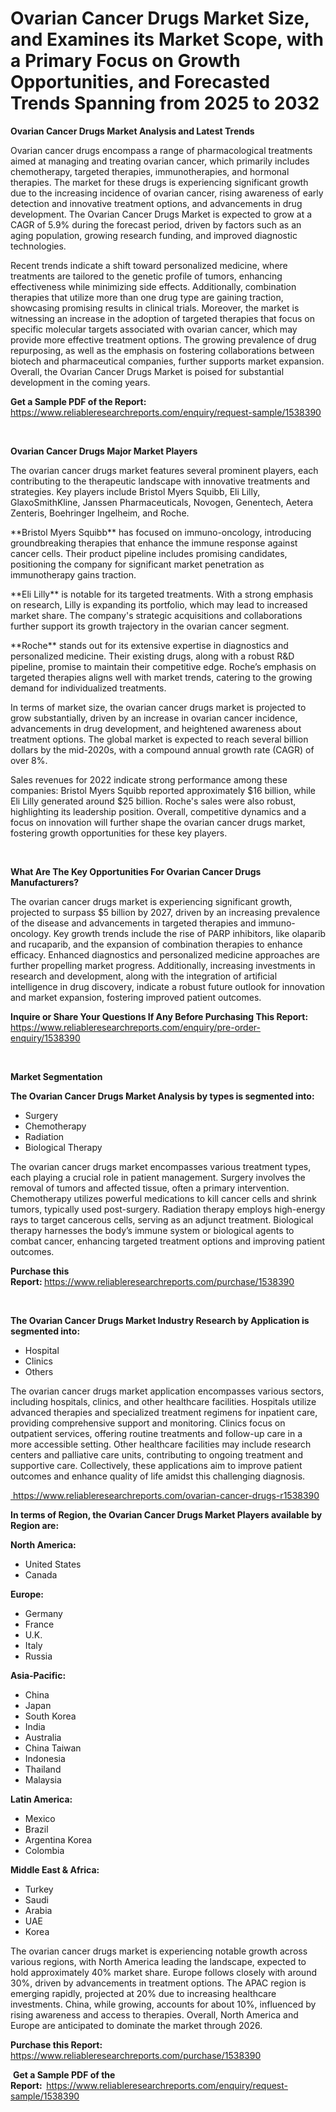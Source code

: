 <p><h1>Ovarian Cancer Drugs Market Size, and Examines its Market Scope, with a Primary Focus on Growth Opportunities, and Forecasted Trends Spanning from 2025 to 2032</h1></p><p><strong>Ovarian Cancer Drugs Market Analysis and Latest Trends</strong></p>
<p><p>Ovarian cancer drugs encompass a range of pharmacological treatments aimed at managing and treating ovarian cancer, which primarily includes chemotherapy, targeted therapies, immunotherapies, and hormonal therapies. The market for these drugs is experiencing significant growth due to the increasing incidence of ovarian cancer, rising awareness of early detection and innovative treatment options, and advancements in drug development. The Ovarian Cancer Drugs Market is expected to grow at a CAGR of 5.9% during the forecast period, driven by factors such as an aging population, growing research funding, and improved diagnostic technologies.</p><p>Recent trends indicate a shift toward personalized medicine, where treatments are tailored to the genetic profile of tumors, enhancing effectiveness while minimizing side effects. Additionally, combination therapies that utilize more than one drug type are gaining traction, showcasing promising results in clinical trials. Moreover, the market is witnessing an increase in the adoption of targeted therapies that focus on specific molecular targets associated with ovarian cancer, which may provide more effective treatment options. The growing prevalence of drug repurposing, as well as the emphasis on fostering collaborations between biotech and pharmaceutical companies, further supports market expansion. Overall, the Ovarian Cancer Drugs Market is poised for substantial development in the coming years.</p></p>
<p><strong>Get a Sample PDF of the Report:&nbsp;</strong> <a href="https://www.reliableresearchreports.com/enquiry/request-sample/1538390?utm_campaign=2286&utm_medium=2&utm_source=Github&utm_content=ia&utm_term=19042025&utm_id=ovarian-cancer-drugs">https://www.reliableresearchreports.com/enquiry/request-sample/1538390</a></p>
<p>&nbsp;</p>
<p><strong>Ovarian Cancer Drugs Major Market Players</strong></p>
<p><p>The ovarian cancer drugs market features several prominent players, each contributing to the therapeutic landscape with innovative treatments and strategies. Key players include Bristol Myers Squibb, Eli Lilly, GlaxoSmithKline, Janssen Pharmaceuticals, Novogen, Genentech, Aetera Zenteris, Boehringer Ingelheim, and Roche.</p><p>**Bristol Myers Squibb** has focused on immuno-oncology, introducing groundbreaking therapies that enhance the immune response against cancer cells. Their product pipeline includes promising candidates, positioning the company for significant market penetration as immunotherapy gains traction.</p><p>**Eli Lilly** is notable for its targeted treatments. With a strong emphasis on research, Lilly is expanding its portfolio, which may lead to increased market share. The company's strategic acquisitions and collaborations further support its growth trajectory in the ovarian cancer segment.</p><p>**Roche** stands out for its extensive expertise in diagnostics and personalized medicine. Their existing drugs, along with a robust R&D pipeline, promise to maintain their competitive edge. Roche’s emphasis on targeted therapies aligns well with market trends, catering to the growing demand for individualized treatments.</p><p>In terms of market size, the ovarian cancer drugs market is projected to grow substantially, driven by an increase in ovarian cancer incidence, advancements in drug development, and heightened awareness about treatment options. The global market is expected to reach several billion dollars by the mid-2020s, with a compound annual growth rate (CAGR) of over 8%.</p><p>Sales revenues for 2022 indicate strong performance among these companies: Bristol Myers Squibb reported approximately $16 billion, while Eli Lilly generated around $25 billion. Roche's sales were also robust, highlighting its leadership position. Overall, competitive dynamics and a focus on innovation will further shape the ovarian cancer drugs market, fostering growth opportunities for these key players.</p></p>
<p>&nbsp;</p>
<p><strong>What Are The Key Opportunities For Ovarian Cancer Drugs Manufacturers?</strong></p>
<p><p>The ovarian cancer drugs market is experiencing significant growth, projected to surpass $5 billion by 2027, driven by an increasing prevalence of the disease and advancements in targeted therapies and immuno-oncology. Key growth trends include the rise of PARP inhibitors, like olaparib and rucaparib, and the expansion of combination therapies to enhance efficacy. Enhanced diagnostics and personalized medicine approaches are further propelling market progress. Additionally, increasing investments in research and development, along with the integration of artificial intelligence in drug discovery, indicate a robust future outlook for innovation and market expansion, fostering improved patient outcomes.</p></p>
<p><strong>Inquire or Share Your Questions If Any Before Purchasing This Report:</strong> <a href="https://www.reliableresearchreports.com/enquiry/pre-order-enquiry/1538390?utm_campaign=2286&utm_medium=2&utm_source=Github&utm_content=ia&utm_term=19042025&utm_id=ovarian-cancer-drugs">https://www.reliableresearchreports.com/enquiry/pre-order-enquiry/1538390</a></p>
<p>&nbsp;</p>
<p><strong>Market Segmentation</strong></p>
<p><strong>The Ovarian Cancer Drugs Market Analysis by types is segmented into:</strong></p>
<p><ul><li>Surgery</li><li>Chemotherapy</li><li>Radiation</li><li>Biological Therapy</li></ul></p>
<p><p>The ovarian cancer drugs market encompasses various treatment types, each playing a crucial role in patient management. Surgery involves the removal of tumors and affected tissue, often a primary intervention. Chemotherapy utilizes powerful medications to kill cancer cells and shrink tumors, typically used post-surgery. Radiation therapy employs high-energy rays to target cancerous cells, serving as an adjunct treatment. Biological therapy harnesses the body’s immune system or biological agents to combat cancer, enhancing targeted treatment options and improving patient outcomes.</p></p>
<p><strong>Purchase this Report:&nbsp;</strong><a href="https://www.reliableresearchreports.com/purchase/1538390?utm_campaign=2286&utm_medium=2&utm_source=Github&utm_content=ia&utm_term=19042025&utm_id=ovarian-cancer-drugs">https://www.reliableresearchreports.com/purchase/1538390</a></p>
<p>&nbsp;</p>
<p><strong>The Ovarian Cancer Drugs Market Industry Research by Application is segmented into:</strong></p>
<p><ul><li>Hospital</li><li>Clinics</li><li>Others</li></ul></p>
<p><p>The ovarian cancer drugs market application encompasses various sectors, including hospitals, clinics, and other healthcare facilities. Hospitals utilize advanced therapies and specialized treatment regimens for inpatient care, providing comprehensive support and monitoring. Clinics focus on outpatient services, offering routine treatments and follow-up care in a more accessible setting. Other healthcare facilities may include research centers and palliative care units, contributing to ongoing treatment and supportive care. Collectively, these applications aim to improve patient outcomes and enhance quality of life amidst this challenging diagnosis.</p></p>
<p><a href="https://www.reliableresearchreports.com/ovarian-cancer-drugs-r1538390?utm_campaign=2286&utm_medium=2&utm_source=Github&utm_content=ia&utm_term=19042025&utm_id=ovarian-cancer-drugs">&nbsp;https://www.reliableresearchreports.com/ovarian-cancer-drugs-r1538390</a></p>
<p><strong>In terms of Region, the Ovarian Cancer Drugs Market Players available by Region are:</strong></p>
<p>
    <p> <strong> North America: </strong>
        <ul>
            <li>United States</li>
            <li>Canada</li>
        </ul>
        </p> 
    <p> <strong> Europe: </strong>
        <ul>
            <li>Germany</li>
            <li>France</li>
            <li>U.K.</li>
            <li>Italy</li>
            <li>Russia</li>
        </ul>
        </p> 
    <p> <strong> Asia-Pacific: </strong>
        <ul>
            <li>China</li>
            <li>Japan</li>
            <li>South Korea</li>
            <li>India</li>
            <li>Australia</li>
            <li>China Taiwan</li>
            <li>Indonesia</li>
            <li>Thailand</li>
            <li>Malaysia</li>
        </ul>
        </p> 
    <p> <strong> Latin America: </strong>
        <ul>
            <li>Mexico</li>
            <li>Brazil</li>
            <li>Argentina Korea</li>
            <li>Colombia</li>
        </ul>
        </p> 
    <p> <strong> Middle East & Africa: </strong>
        <ul>
            <li>Turkey</li>
            <li>Saudi</li>
            <li>Arabia</li>
            <li>UAE</li>
            <li>Korea</li>
        </ul>
    </p>
    </p>
<p><p>The ovarian cancer drugs market is experiencing notable growth across various regions, with North America leading the landscape, expected to hold approximately 40% market share. Europe follows closely with around 30%, driven by advancements in treatment options. The APAC region is emerging rapidly, projected at 20% due to increasing healthcare investments. China, while growing, accounts for about 10%, influenced by rising awareness and access to therapies. Overall, North America and Europe are anticipated to dominate the market through 2026.</p></p>
<p><strong>Purchase this Report: </strong><a href="https://www.reliableresearchreports.com/purchase/1538390?utm_campaign=2286&utm_medium=2&utm_source=Github&utm_content=ia&utm_term=19042025&utm_id=ovarian-cancer-drugs">https://www.reliableresearchreports.com/purchase/1538390</a></p>
<p>&nbsp;<strong>Get a Sample PDF of the Report:&nbsp;&nbsp;</strong><a href="https://www.reliableresearchreports.com/enquiry/request-sample/1538390?utm_campaign=2286&utm_medium=2&utm_source=Github&utm_content=ia&utm_term=19042025&utm_id=ovarian-cancer-drugs">https://www.reliableresearchreports.com/enquiry/request-sample/1538390</a></p>
<p><strong></strong></p>
<p><p></p><p></p><p></p></p>